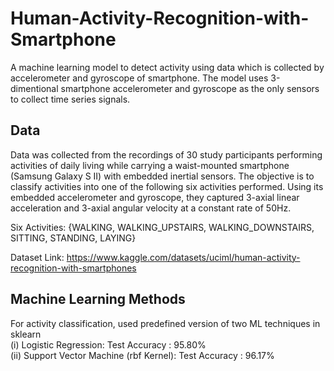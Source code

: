 # Human-Activity-Recognition-with-Smartphone
A machine learning model to detect activity using data which is collected by accelerometer and gyroscope of smartphone. The model uses 3-dimentional smartphone accelerometer and gyroscope as the only sensors to collect time series signals.   

## Data
Data was collected from the recordings of 30  study participants performing activities of daily living while carrying a waist-mounted smartphone (Samsung Galaxy S II) with embedded inertial sensors. The objective is to classify activities into one of the following six activities performed. Using its embedded accelerometer and gyroscope, they captured 3-axial linear acceleration and 3-axial angular velocity at a constant rate of 50Hz.  

Six Activities: {WALKING, WALKING_UPSTAIRS, WALKING_DOWNSTAIRS, SITTING, STANDING, LAYING}  

Dataset Link: https://www.kaggle.com/datasets/uciml/human-activity-recognition-with-smartphones  


## Machine Learning Methods
For activity classification, used predefined version of two ML techniques in sklearn  
(i) Logistic Regression: Test Accuracy : 95.80%   
(ii) Support Vector Machine (rbf Kernel):  Test Accuracy : 96.17%

